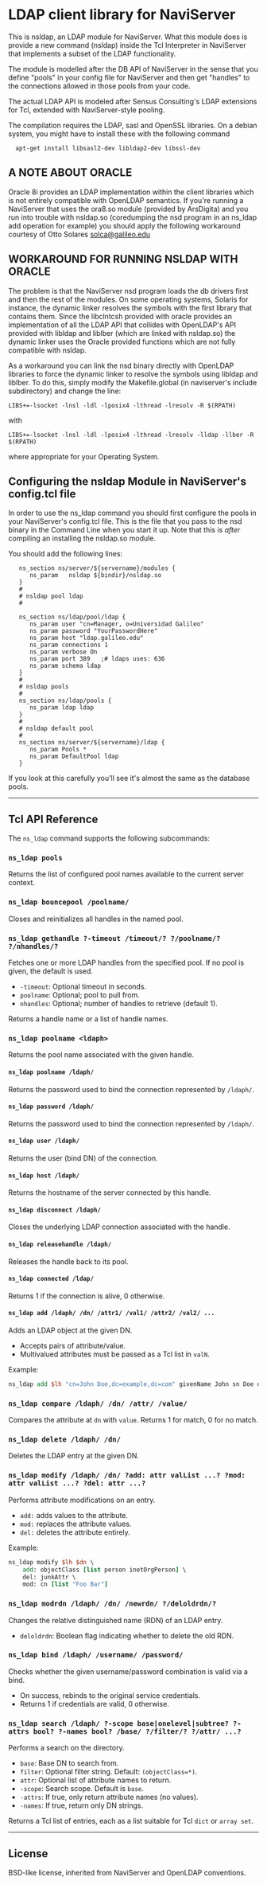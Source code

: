 # LDAP client library for NaviServer #

This is nsldap, an LDAP module for NaviServer. What this module does
is provide a new command (nsldap) inside the Tcl Interpreter in
NaviServer that implements a subset of the LDAP functionality.

The module is modelled after the DB API of NaviServer in the sense
that you define "pools" in your config file for NaviServer and then
get "handles" to the connections allowed in those pools from your
code.

The actual LDAP API is modeled after Sensus Consulting's LDAP
extensions for Tcl, extended with NaviServer-style pooling.

The compilation requires the LDAP, sasl and OpenSSL libraries.
On a debian system, you might have to install these with the
following command

```
  apt-get install libsasl2-dev libldap2-dev libssl-dev
```


A NOTE ABOUT ORACLE
-------------------

Oracle 8i provides an LDAP implementation within the client
libraries which is not entirely compatible with OpenLDAP 
semantics. If you're running a NaviServer that uses the ora8.so
module (provided by ArsDigita) and you run into trouble with
nsldap.so (coredumping the nsd program in an ns_ldap add operation
for example) you should apply the following workaround courtesy
of Otto Solares <solca@galileo.edu>

WORKAROUND FOR RUNNING NSLDAP WITH ORACLE
-----------------------------------------
The problem is that the NaviServer nsd program loads the db drivers
first and then the rest of the modules. On some operating systems,
Solaris for instance, the dynamic linker resolves the symbols with
the first library that contains them. Since the libclntcsh provided
with oracle provides an implementation of all the LDAP API that
collides with OpenLDAP's API provided with libldap and liblber 
(which are linked with nsldap.so) the dynamic linker uses the Oracle
provided functions which are not fully compatible with nsldap.

As a workaround you can link the nsd binary directly
with OpenLDAP libraries to force the dynamic linker to resolve the
symbols using libldap and liblber. To do this, simply modify the
Makefile.global (in naviserver's include subdirectory) and change
the line:

```
LIBS+=-lsocket -lnsl -ldl -lposix4 -lthread -lresolv -R $(RPATH)
```

with

```
LIBS+=-lsocket -lnsl -ldl -lposix4 -lthread -lresolv -lldap -llber -R $(RPATH)
```
   
where appropriate for your Operating System.


Configuring the nsldap Module in NaviServer's config.tcl file
------------------------------------------------------------

In order to use the ns_ldap command you should first configure the
pools in your NaviServer's config.tcl file. This is the file that you
pass to the nsd binary in the Command Line when you start it up. Note
that this is *after* compiling an installing the nsldap.so module.

You should add the following lines: 

```
   ns_section ns/server/${servername}/modules {
      ns_param   nsldap ${bindir}/nsldap.so
   }
   # 
   # nsldap pool ldap
   #

   ns_section ns/ldap/pool/ldap {
      ns_param user "cn=Manager, o=Universidad Galileo"
      ns_param password "YourPasswordHere"
      ns_param host "ldap.galileo.edu"
      ns_param connections 1
      ns_param verbose On
      ns_param port 389   ;# ldaps uses: 636
      ns_param schema ldap
   }
   # 
   # nsldap pools
   #
   ns_section ns/ldap/pools {
      ns_param ldap ldap
   }
   #
   # nsldap default pool
   #
   ns_section ns/server/${servername}/ldap {
      ns_param Pools *
      ns_param DefaultPool ldap
   }
```
   
If you look at this carefully you'll see it's almost the same as the
database pools.


---

## Tcl API Reference

The `ns_ldap` command supports the following subcommands:


### `ns_ldap pools`
Returns the list of configured pool names available to the current
server context.

### `ns_ldap bouncepool /poolname/`
Closes and reinitializes all handles in the named pool.

### `ns_ldap gethandle ?-timeout /timeout/? ?/poolname/? ?/nhandles/?`
Fetches one or more LDAP handles from the specified pool. If no pool is given, the default is used.

- `-timeout`: Optional timeout in seconds.
- `poolname`: Optional; pool to pull from.
- `nhandles`: Optional; number of handles to retrieve (default 1).

Returns a handle name or a list of handle names.

### `ns_ldap poolname <ldaph>`
Returns the pool name associated with the given handle.

#### `ns_ldap poolname /ldaph/`
Returns the password used to bind the connection represented by `/ldaph/`.

#### `ns_ldap password /ldaph/`
Returns the password used to bind the connection represented by `/ldaph/`.

#### `ns_ldap user /ldaph/`
Returns the user (bind DN) of the connection.

#### `ns_ldap host /ldaph/`
Returns the hostname of the server connected by this handle.

#### `ns_ldap disconnect /ldaph/`
Closes the underlying LDAP connection associated with the handle.

#### `ns_ldap releasehandle /ldaph/`
Releases the handle back to its pool.

#### `ns_ldap connected /ldap/`
Returns 1 if the connection is alive, 0 otherwise.

#### `ns_ldap add /ldaph/ /dn/ /attr1/ /val1/ /attr2/ /val2/ ...`
Adds an LDAP object at the given DN.

- Accepts pairs of attribute/value.
- Multivalued attributes must be passed as a Tcl list in `valN`.

Example:
```tcl
ns_ldap add $lh "cn=John Doe,dc=example,dc=com" givenName John sn Doe objectClass {person inetOrgPerson}
```

### `ns_ldap compare /ldaph/ /dn/ /attr/ /value/`
Compares the attribute at `dn` with `value`. Returns 1 for match, 0 for no match.


### `ns_ldap delete /ldaph/ /dn/`
Deletes the LDAP entry at the given DN.


### `ns_ldap modify /ldaph/ /dn/ ?add: attr valList ...? ?mod: attr valList ...? ?del: attr ...?`
Performs attribute modifications on an entry.

- `add:` adds values to the attribute.
- `mod:` replaces the attribute values.
- `del:` deletes the attribute entirely.

Example:
```tcl
ns_ldap modify $lh $dn \
    add: objectClass [list person inetOrgPerson] \
    del: junkAttr \
    mod: cn [list "Foo Bar"]
```


### `ns_ldap modrdn /ldaph/ /dn/ /newrdn/ ?/deloldrdn/?`
Changes the relative distinguished name (RDN) of an LDAP entry.

- `deloldrdn`: Boolean flag indicating whether to delete the old RDN.


### `ns_ldap bind /ldaph/ /username/ /password/`
Checks whether the given username/password combination is valid via a bind.

- On success, rebinds to the original service credentials.
- Returns 1 if credentials are valid, 0 otherwise.


### `ns_ldap search /ldaph/ ?-scope base|onelevel|subtree? ?-attrs bool? ?-names bool? /base/ ?/filter/? ?/attr/ ...?`
Performs a search on the directory.

- `base`: Base DN to search from.
- `filter`: Optional filter string. Default: `(objectClass=*)`.
- `attr`: Optional list of attribute names to return.
- `-scope`: Search scope. Default is `base`.
- `-attrs`: If true, only return attribute names (no values).
- `-names`: If true, return only DN strings.

Returns a Tcl list of entries, each as a list suitable for Tcl `dict` or `array set`.


---

## License

BSD-like license, inherited from NaviServer and OpenLDAP conventions.
